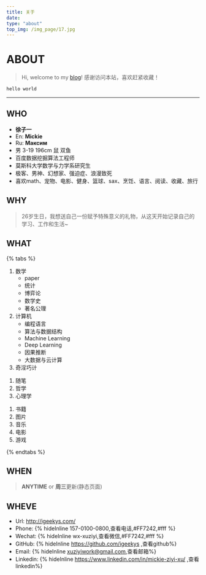 ```yaml
---
title: 关于
date: 
type: "about"
top_img: /img_page/17.jpg
---
```


# ABOUT
> Hi, welcome to my [blog](http://igeekys.com)!
感谢访问本站，喜欢赶紧收藏！
``` c
hello world
```
***

## WHO
- **徐子一**
- En: **Mickie**
- Ru: **Максим**
- 男 3-19 196cm 鼠 双鱼
- 百度数据挖掘算法工程师
- 莫斯科大学数学与力学系研究生
- 极客、男神、幻想家、强迫症、浪漫致死
- 喜欢math、宠物、电影、健身、篮球、sax、烹饪、语言、阅读、收藏、旅行

## WHY
> 26岁生日，我想送自己一份赋予特殊意义的礼物，从这天开始记录自己的学习、工作和生活~

## WHAT
{% tabs %}
<!-- tab 知识 -->
1. 数学
    - paper
    - 统计
    - 博弈论
    - 数学史
    - 著名公理
2. 计算机
    - 编程语言
    - 算法与数据结构
    - Machine Learning
    - Deep Learning
    - 因果推断
    - 大数据与云计算
3. 奇淫巧计
<!-- endtab -->

<!-- tab 思想 -->
1. 随笔
2. 哲学
3. 心理学
<!-- endtab -->

<!-- tab 娱乐 -->
1. 书籍
2. 图片
3. 音乐
4. 电影
5. 游戏
<!-- endtab -->
{% endtabs %}


## WHEN
> **ANYTIME** or **周三**更新(静态页面)

## WHEVE
- Url: http://igeekys.com/
- Phone: {% hideInline 157-0100-0800,查看电话,#FF7242,#fff %}
- Wechat: {% hideInline wx-xuziyi,查看微信,#FF7242,#fff %}
- GitHub: {% hideInline https://github.com/igeekys ,查看github%}
- Email: {% hideInline xuziyiwork@gmail.com,查看邮箱%}
- Linkedin: {% hideInline https://www.linkedin.com/in/mickie-ziyi-xu/ ,查看linkedin%}